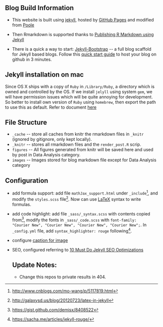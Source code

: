 
## Blog Build Information

- This website is built using [jekyll](https://jekyllrb.com), hosted by [GitHub Pages](https://pages.github.com) and modified from [Poole](https://github.com/poole/poole)

- Then Rmarkdown is supported thanks to [Publishing R Markdown using Jekyll](https://chepec.se/2014/07/16/knitr-jekyll.html) 

- There is a quick a way to start: [Jekyll-Bootstrap](http://jekyllbootstrap.com) -- a full blog scaffold for Jekyll based blogs. Follow this [quick start guide](http://jekyllbootstrap.com/usage/jekyll-quick-start.html) to host your blog on github in 3 minutes.


## Jekyll installation on mac

Since OS X ships with a copy of `Ruby` in `/Library/Ruby`, a directory which is owned and controlled by the OS. If we install `jelyll` using system `gem`, we will have permission issues which will be quite annoying for development. So better to install own version of `Ruby` using `homebrew`, then export the path to use this as default. Refer to document [here](https://jekyllrb.com/docs/troubleshooting/#jekyll--mac-os-x-1011) 
    
## File Structure

- `_cache` -- store all caches from knitr the rmarkdown files in `_knitr` (ignored by gitignore, only kept locally).
- `_knitr` -- stores all rmarkdown files and the `render_post.R` scrip.
- `figures` -- All figures generated from knitr will be saved here and used by post in Data Analysis category.
- `images` -- Images stored for blog markdown file except for Data Analysis category


## Configuration

- add formula support: add file `mathJax_support.html` under `_include`[^1], and modify the `styles.scss` file[^2]. Now can use [LaTeX](https://en.wikibooks.org/wiki/LaTeX/Mathematics) syntax to write formulas.
  [^1]: http://www.cnblogs.com/mo-wang/p/5117819.html
  [^2]: http://galaxysd.us/blog/20120723/latex-in-jekyll
  
- add code highlight: add file `_sass/_syntax.scss` with contents copied from[^3], modify the fonts in `_sass/_code.scss` with `font-family:  "Courier New", "Courier New", "Courier New", "Courier New";`. In `_config.yml` file, add `syntax_highlighter: rouge` following[^4].
  [^3]: https://gist.github.com/demisx/8408522
  [^4]: https://sacha.me/articles/jekyll-rouge/

- configure [caption for image](https://stackoverflow.com/questions/19331362/using-an-image-caption-in-markdown-jekyll) 

- SEO, configured referring to [10 Must Do Jekyll SEO Optimizations](https://blog.webjeda.com/optimize-jekyll-seo/)   


  
  ## Update Notes:
  
  - Change this repos to private results in 404. 




